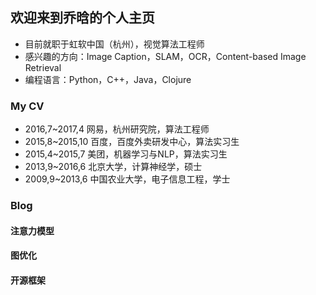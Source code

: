 ## 欢迎来到乔晗的个人主页

* 目前就职于虹软中国（杭州），视觉算法工程师
* 感兴趣的方向：Image Caption，SLAM，OCR，Content-based Image Retrieval
* 编程语言：Python，C++，Java，Clojure

### My CV

* 2016,7~2017,4 网易，杭州研究院，算法工程师
* 2015,8~2015,10 百度，百度外卖研发中心，算法实习生
* 2015,4~2015,7 美团，机器学习与NLP，算法实习生
* 2013,9~2016,6 北京大学，计算神经学，硕士
* 2009,9~2013,6 中国农业大学，电子信息工程，学士

### Blog
#### 注意力模型
#### 图优化
#### 开源框架
